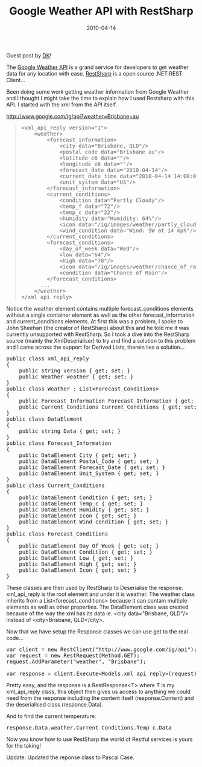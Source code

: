 ﻿---
title: Google Weather API with RestSharp
date: 2010-04-14
layout: post
categories:
- Web Services
tags:
- API
- RestSharp
---

Guest post by <a href="http://github.com/dkarzon">DK</a>!

The <a href="http://www.googleapihelp.com/2009/08/google-weather-api.html">Google Weather API</a> is a grand service for developers to get weather data for any location with ease. <a href="http://restsharp.org/">RestSharp</a> is a open source .NET REST Client…

Been doing some work getting weather information from Google Weather and I thought I might take the time to explain how I used Restsharp with this API. I started with the xml from the API itself.

<a title="http://www.google.com/ig/api?weather=Brisbane+au" href="http://www.google.com/ig/api?weather=Brisbane+au">http://www.google.com/ig/api?weather=Brisbane+au</a>
<blockquote>
<pre class="prettyprint">
&lt;xml_api_reply version="1"&gt;
    &lt;weather&gt;
        &lt;forecast_information&gt;
            &lt;city data="Brisbane, QLD"/&gt;
            &lt;postal_code data="Brisbane au"/&gt;
            &lt;latitude_e6 data=""/&gt;
            &lt;longitude_e6 data=""/&gt;
            &lt;forecast_date data="2010-04-14"/&gt;
            &lt;current_date_time data="2010-04-14 14:00:00 +0000"/&gt;
            &lt;unit_system data="US"/&gt;
        &lt;/forecast_information&gt;
        &lt;current_conditions&gt;
            &lt;condition data="Partly Cloudy"/&gt;
            &lt;temp_f data="72"/&gt;
            &lt;temp_c data="22"/&gt;
            &lt;humidity data="Humidity: 64%"/&gt;
            &lt;icon data="/ig/images/weather/partly_cloudy.gif"/&gt;
            &lt;wind_condition data="Wind: SW at 14 mph"/&gt;
        &lt;/current_conditions&gt;
        &lt;forecast_conditions&gt;
            &lt;day_of_week data="Wed"/&gt;
            &lt;low data="64"/&gt;
            &lt;high data="78"/&gt;
            &lt;icon data="/ig/images/weather/chance_of_rain.gif"/&gt;
            &lt;condition data="Chance of Rain"/&gt;
        &lt;/forecast_conditions&gt;
	  ...
    &lt;/weather&gt;
&lt;/xml_api_reply&gt;
</pre>
</blockquote>
Notice the weather element contains multiple forecast_conditions elements without a single container element as well as the other forecast_information and current_conditions elements. At first this was a problem, I spoke to John Sheehan (the creator of RestSharp) about this and he told me it was currently unsupported with RestSharp. So I took a dive into the RestSharp source (mainly the XmlDeserialiser) to try and find a solution to this problem and I came across the support for Derived Lists, therein lies a solution…
<pre class="prettyprint">
public class xml_api_reply
{
    public string version { get; set; }
    public Weather weather { get; set; }
}
public class Weather : List&lt;Forecast_Conditions&gt;
{
    public Forecast_Information Forecast_Information { get; set; }
    public Current_Conditions Current_Conditions { get; set; }
}
public class DataElement
{
    public string Data { get; set; }
}
public class Forecast_Information
{
    public DataElement City { get; set; }
    public DataElement Postal_Code { get; set; }
    public DataElement Forecast_Date { get; set; }
    public DataElement Unit_System { get; set; }
}
public class Current_Conditions
{
    public DataElement Condition { get; set; }
    public DataElement Temp_c { get; set; }
    public DataElement Humidity { get; set; }
    public DataElement Icon { get; set; }
    public DataElement Wind_condition { get; set; }
}
public class Forecast_Conditions
{
    public DataElement Day_Of_Week { get; set; }
    public DataElement Condition { get; set; }
    public DataElement Low { get; set; }
    public DataElement High { get; set; }
    public DataElement Icon { get; set; }
}
</pre>
These classes are then used by RestSharp to Deserialise the response. xml_api_reply is the root element and under it is weather. The weather class inherits from a List&lt;forecast_conditions&gt; because it can contain multiple elements as well as other properties. The DataElement class was created because of the way the xml has its data ie. &lt;city data="Brisbane, QLD"/&gt;  instead of &lt;city&gt;Brisbane, QLD&lt;/city&gt;.

Now that we have setup the Response classes we can use get to the real code…

<pre class="prettyprint">
var client = new RestClient(&quot;http://www.google.com/ig/api&quot;);
var request = new RestRequest(Method.GET);
request.AddParameter(&quot;weather&quot;, &quot;Brisbane&quot;);

var response = client.Execute&lt;Models.xml_api_reply&gt;(request);
</pre>

Pretty easy, and the response is a RestResponse&lt;T&gt; where T is my xml_api_reply class, this object then gives us access to anything we could need from the response including the content itself (response.Content) and the deserialised class (response.Data).

And to find the current temperature:
<pre class="prettyprint">response.Data.weather.Current_Conditions.Temp_c.Data</pre>
Now you know how to use RestSharp the world of Restful services is yours for the taking!

Update: Updated the reponse class to Pascal Case.